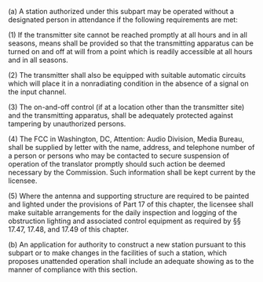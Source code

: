 (a) A station authorized under this subpart may be operated without a designated person in attendance if the following requirements are met:

(1) If the transmitter site cannot be reached promptly at all hours and in all seasons, means shall be provided so that the transmitting apparatus can be turned on and off at will from a point which is readily accessible at all hours and in all seasons.

(2) The transmitter shall also be equipped with suitable automatic circuits which will place it in a nonradiating condition in the absence of a signal on the input channel.

(3) The on-and-off control (if at a location other than the transmitter site) and the transmitting apparatus, shall be adequately protected against tampering by unauthorized persons.

(4) The FCC in Washington, DC, Attention: Audio Division, Media Bureau, shall be supplied by letter with the name, address, and telephone number of a person or persons who may be contacted to secure suspension of operation of the translator promptly should such action be deemed necessary by the Commission. Such information shall be kept current by the licensee.

(5) Where the antenna and supporting structure are required to be painted and lighted under the provisions of Part 17 of this chapter, the licensee shall make suitable arrangements for the daily inspection and logging of the obstruction lighting and associated control equipment as required by §§ 17.47, 17.48, and 17.49 of this chapter.

(b) An application for authority to construct a new station pursuant to this subpart or to make changes in the facilities of such a station, which proposes unattended operation shall include an adequate showing as to the manner of compliance with this section.

